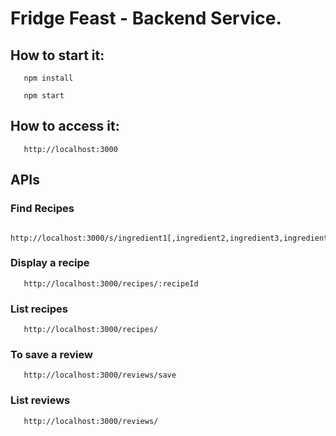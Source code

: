 # Fridge Feast - Backend Service.

## How to start it:

```
   npm install

   npm start
```

## How to access it:

```
   http://localhost:3000
```

## APIs

### Find Recipes

```
   http://localhost:3000/s/ingredient1[,ingredient2,ingredient3,ingredient4,ingredient5]
```

### Display a recipe

```
   http://localhost:3000/recipes/:recipeId
```

### List recipes

```
   http://localhost:3000/recipes/
```

### To save a review

```
   http://localhost:3000/reviews/save
```

### List reviews

```
   http://localhost:3000/reviews/
```